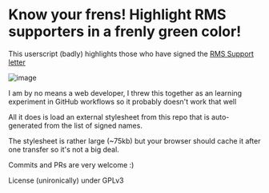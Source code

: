 # Know your frens! Highlight RMS supporters in a frenly green color!

This userscript (badly) highlights those who have signed the [RMS Support letter](https://github.com/rms-support-letter/rms-support-letter.github.io)

![image](https://user-images.githubusercontent.com/4157860/112740039-0683b400-8fd6-11eb-94cb-8e4907b1dabb.png)

I am by no means a web developer, I threw this together as an learning experiment in GitHub workflows so it probably doesn't work that well

All it does is load an external stylesheet from this repo that is auto-generated from the list of signed names.

The stylesheet is rather large (~75kb) but your browser should cache it after one transfer so it's not a big deal.

Commits and PRs are very welcome :)

License (unironically) under GPLv3 
